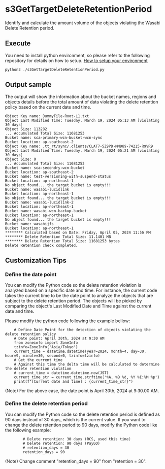 # s3GetTargetDeleteRetentionPeriod
Identify and calculate the amount volume of the objects violating the Wasabi Delete Retention period.

## Execute
You need to install python environment, so please refer to the following repository for details on how to setup.
[How to setup your environment](https://github.com/luizcarloskazuyukifukaya/s3pythonsamples/blob/main/README.md)

```
python3 ./s3GetTargetDeleteRetentionPeriod.py
```

## Output sample
The output will show the information about the bucket names, regions and objects details before the total amount of data violating the delete retention policy based on the current date and time.

```
Object Key name: DummyFile-Root-L1.txt
Object Last Modified Time: Tuesday, March 19, 2024 05:13 AM [violating 30 days]
Object Size: 113282
... Accumulated Total Size: 11681253
Bucket name: sca-primary-wcn-bucket-wcn-sync
Bucket location: ap-southeast-2
Object Key name: .tt_rt/sync/.clients/CLAT7-5Z9PD-MM989-74215-R9VR9
Object Last Modified Time: Tuesday, March 19, 2024 05:21 AM [violating 30 days]
Object Size: 0
... Accumulated Total Size: 11681253
Bucket name: sca-secondry-wcn-bucket
Bucket location: ap-southeast-2
Bucket name: test-versioning-with-suspend-status
Bucket location: ap-northeast-1
No object found... the target bucket is empty!!!
Bucket name: wasabi-lucidlink
Bucket location: ap-northeast-1
No object found... the target bucket is empty!!!
Bucket name: wasabi-lucidlink-2
Bucket location: ap-northeast-1
Bucket name: wasabi-wcn-backup-bucket
Bucket location: ap-northeast-1
No object found... the target bucket is empty!!!
Bucket name: wasabijfs
Bucket location: ap-northeast-1
******** Calculated based on Date: Friday, April 05, 2024 11:56 PM
******** Delete Retention Total Size: 11.1401 MB
******** Delete Retention Total Size: 11681253 bytes
Delete Retention check completed.
```

## Customization Tips
### Define the date point
You can modify the Python code so the delete retention violation is analyzed based on a specific date and time.
For instance, the current code takes the current time to be the date point to analyze the objects that are subject to the delete retention period. The objects will be picked by comparing the object's Last Modified Date and Time against the current date and time.

Please modify the python code following the example bellow:
```
    # Define Date Point for the detection of objects violating the delete retention policy
    # Date point: April 30th, 2024 at 9:30 AM
    from zoneinfo import ZoneInfo
    tzinfo=ZoneInfo('Asia/Tokyo')
    current_time = datetime.datetime(year=2024, month=4, day=30, hour=9, minute=30, second=0, tzinfo=tzinfo)
    # Get the current time
    # Against this time the delta time will be calculated to determine the delete retention violation
    # current_time = datetime.datetime.now(JST)
    current_time_str = current_time.strftime('%A, %B %d, %Y %I:%M %p')
    print(f"[Current date and time] : {current_time_str}")
```
(Note) For the above case, the date point is April 30th, 2024 at 9:30.00 AM.

### Define the delete retention period
You can modify the Python code so the delete retention period is defined as 90 days instead of 30 days, which is the current value.
If you want to change the delete retention period to 90 days, modify the Python code like the following example:
```
        # Delete retention: 30 days (RCS, used this time)
        # Delete retention: 90 days (PayGO)
        # retention_days = 30
        retention_days = 90
```
(Note) Change comment "retention_days = 90" from "retention = 30". 
